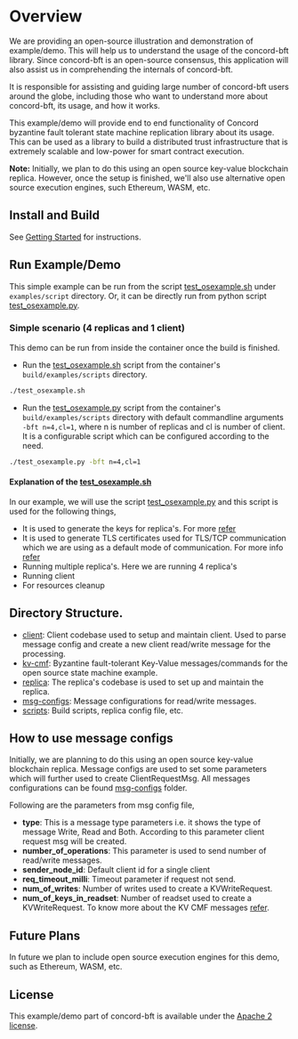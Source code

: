 # Overview
We are providing an open-source illustration and demonstration of example/demo. This will help us to understand the usage of the concord-bft library. Since concord-bft is an open-source consensus, this application will also assist us in comprehending the internals of concord-bft.

It is responsible for assisting and guiding large number of concord-bft users around the globe, including those who want to understand more about concord-bft, its usage, and how it works.

This example/demo will provide end to end functionality of Concord byzantine fault tolerant state machine replication library about its usage. This can be used as a library to build a distributed trust infrastructure that is extremely scalable and low-power for smart contract execution.

**Note:** Initially, we plan to do this using an open source key-value blockchain replica. However, once the setup is finished, we'll also use alternative open source execution engines, such Ethereum, WASM, etc.


## Install and Build
See [Getting Started](https://github.com/eyalrund/concord-bft/wiki/Getting-Started) for instructions.


## Run Example/Demo
This simple example can be run from the script [test_osexample.sh](scripts/test_osexample.sh) under `examples/script` directory.
Or, it can be directly run from python script [test_osexample.py](scripts/test_osexample.py.in).


### Simple scenario (4 replicas and 1 client)
This demo can be run from inside the container once the build is finished.

* Run the [test_osexample.sh](scripts/test_osexample.sh) script from the container's `build/examples/scripts` directory.
```sh
./test_osexample.sh
```
* Run the [test_osexample.py](scripts/test_osexample.py.in) script from the container's `build/examples/scripts` directory with default commandline arguments `-bft n=4,cl=1`, where n is number of replicas and cl is number of client.
It is a configurable script which can be configured according to the need.
```sh
./test_osexample.py -bft n=4,cl=1
```


#### Explanation of the [test_osexample.sh](scripts/test_osexample.sh)
In our example, we will use the script [test_osexample.py](scripts/test_osexample.py.in) and this script is used for the following things,
* It is used to generate the keys for replica's. For more [refer](../tools/README.md)
* It is used to generate TLS certificates used for TLS/TCP communication which we are using as a default mode of communication. For more info [refer](../scripts/linux/create_tls_certs.sh)
* Running multiple replica's. Here we are running 4 replica's
* Running client
* For resources cleanup


## Directory Structure.
- [client](./client): Client codebase used to setup and maintain client. Used to parse message config and create a new client read/write message for the processing.
- [kv-cmf](./kv-cmf): Byzantine fault-tolerant Key-Value messages/commands for the open source state machine example.
- [replica](./replica): The replica's codebase is used to set up and maintain the replica.
- [msg-configs](./msg-configs): Message configurations for read/write messages.
- [scripts](./scripts): Build scripts, replica config file, etc.

## How to use message configs
Initially, we are planning to do this using an open source key-value blockchain replica.
Message configs are used to set some parameters which will further used to create ClientRequestMsg.
All messages configurations can be found [msg-configs](./msg-configs) folder.

Following are the parameters from msg config file,
* **type**: This is a message type parameters i.e. it shows the type of message Write, Read and Both. According to this parameter client request msg will be created.
* **number_of_operations**: This parameter is used to send number of read/write messages.
* **sender_node_id**: Default client id for a single client
* **req_timeout_milli**: Timeout parameter if request not send.
* **num_of_writes**: Number of writes used to create a KVWriteRequest.
* **num_of_keys_in_readset**: Number of readset used to create a KVWriteRequest. To know more about the KV CMF messages [refer](./kv-cmf/kv_replica_msgs.cmf).


## Future Plans
In future we plan to include open source execution engines for this demo, such as Ethereum, WASM, etc.


## License
This example/demo part of concord-bft is available under the [Apache 2 license](../LICENSE).
